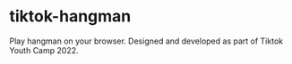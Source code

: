 # tiktok-hangman
Play hangman on your browser. Designed and developed as part of Tiktok Youth Camp 2022.
